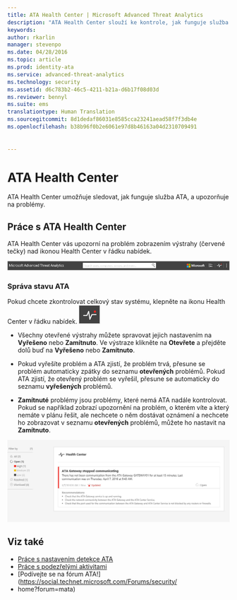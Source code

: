```yaml
---
title: ATA Health Center | Microsoft Advanced Threat Analytics
description: "ATA Health Center slouží ke kontrole, jak funguje služba ATA, a upozorňuje na potenciální problémy."
keywords: 
author: rkarlin
manager: stevenpo
ms.date: 04/28/2016
ms.topic: article
ms.prod: identity-ata
ms.service: advanced-threat-analytics
ms.technology: security
ms.assetid: d6c783b2-46c5-4211-b21a-d6b17f08d03d
ms.reviewer: bennyl
ms.suite: ems
translationtype: Human Translation
ms.sourcegitcommit: 8d1dedaf86031e8585cca23241aead58f7f3db4e
ms.openlocfilehash: b38b96f0b2e6061e97d8b46163a04d2310709491


---
```


# ATA Health Center
ATA Health Center umožňuje sledovat, jak funguje služba ATA, a upozorňuje na problémy.

## Práce s ATA Health Center
ATA Health Center vás upozorní na problém zobrazením výstrahy (červené tečky) nad ikonou Health Center v řádku nabídek.

![Panel nástrojů s červenou tečkou ATA Health Center](media/ATA-Health-Center-Alert-red-dot.png)

### Správa stavu ATA
Pokud chcete zkontrolovat celkový stav systému, klepněte na ikonu Health Center v řádku nabídek. ![Ikona ATA Health Center](media/ATA-red-dot.png)

-   Všechny otevřené výstrahy můžete spravovat jejich nastavením na **Vyřešeno** nebo **Zamítnuto**. Ve výstraze klikněte na **Otevřete** a přejděte dolů buď na **Vyřešeno** nebo **Zamítnuto**.

-   Pokud vyřešíte problém a ATA zjistí, že problém trvá, přesune se problém automaticky zpátky do seznamu **otevřených** problémů. Pokud ATA zjistí, že otevřený problém se vyřešil, přesune se automaticky do seznamu **vyřešených** problémů.

-   **Zamítnuté** problémy jsou problémy, které nemá ATA nadále kontrolovat. Pokud se například zobrazí upozornění na problém, o kterém víte a který nemáte v plánu řešit, ale nechcete o něm dostávat oznámení a nechcete ho zobrazovat v seznamu **otevřených** problémů, můžete ho nastavit na **Zamítnuto**.

![Obrázek problémů ATA Health Center](media/ATA-Health-Issue.JPG)

## Viz také
- [Práce s nastavením detekce ATA](working-with-detection-settings.md)
- [Práce s podezřelými aktivitami](working-with-suspicious-activities.md)
- [Podívejte se na fórum ATA!](https://social.technet.microsoft.com/Forums/security/
- home?forum=mata)



<!--HONumber=Jun16_HO4-->


